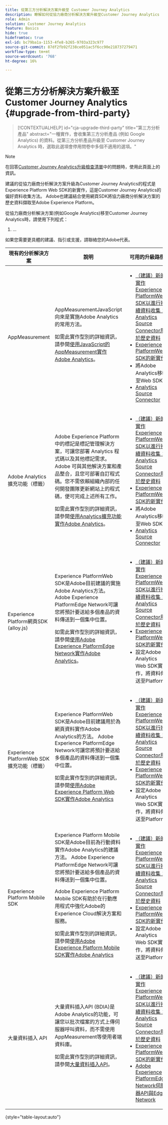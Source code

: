 ```yaml
---
title: 從第三方分析解決方案升級至 Customer Journey Analytics
description: 瞭解如何從協力廠商分析解決方案升級至Customer Journey Analytics
role: Admin
solution: Customer Journey Analytics
feature: Basics
hide: true
hidefromtoc: true
exl-id: bc79ba1a-1153-4fe8-b265-9703a323c977
source-git-commit: 87df2fb92f238ce051ac5f6cc90e218737279471
workflow-type: tm+mt
source-wordcount: '768'
ht-degree: 16%

---
```


# 從第三方分析解決方案升級至 Customer Journey Analytics {#upgrade-from-third-party}

<!-- markdownlint-disable MD034 -->

>[!CONTEXTUALHELP]
>id="cja-upgrade-third-party"
>title="第三方分析產品"
>abstract="一種實作，會收集第三方分析產品 (例如 Google Analytics) 的資料。從第三方分析產品升級至 Customer Journey Analytics 時，選取此選項會停用問卷中多個不適用的選項。"

<!-- markdownlint-enable MD034 -->

>[!NOTE]
> 
>在回答[Customer Journey Analytics升級檢查清單](https://gigazelle.github.io/cja-ttv/)中的問題時，使用此頁面上的資訊。

建議的從協力廠商分析解決方案升級為Customer Journey Analytics的程式是Experience Platform Web SDK的新實作，這是Customer Journey Analytics的偏好資料收集方法。 Adobe也建議結合使用網頁SDK將協力廠商分析解決方案的歷史資料擷取至Adobe Experience Platform。

<!-- After you have enough historical data using the Experience Platform Web SDK and you have fully transitioned to Customer Journey Analytics, the Analytics source connector can be turned off and the Web SDK can be used exclusively. -->

從協力廠商分析解決方案(例如Google Analytics)移至Customer Journey Analytics時，請使用下列程式：

1. ...


如果您需要更具體的建議、指引或支援，請聯絡您的Adobe代表。

| 現有的分析解決方案 | 說明 | 可用的升級路徑 |
|---------|----------|----------|
| AppMeasurement | AppMeasurementJavaScript向來是實施Adobe Analytics的常用方法。<p>如需此實作型別的詳細資訊，請參閱[使用JavaScript的AppMeasurement實作Adobe Analytics](https://experienceleague.adobe.com/en/docs/analytics/implementation/js/overview)。</p> | <ul><li>[（建議）新的實作Experience PlatformWeb SDK以進行持續資料收集；Analytics Source Connector用於歷史資料](/help/getting-started/cja-upgrade/cja-upgrade-recommendations.md)</li><li>[Experience PlatformWeb SDK的新實作](/help/data-ingestion/aepwebsdk.md) </li><li>將Adobe Analytics移轉至Web SDK</li><li>[Analytics Source Connector](/help/getting-started/cja-upgrade/cja-upgrade-source-connector-exclusively.md)</li></ul> |
| Adobe Analytics擴充功能（標籤） | <p>Adobe Experience Platform 中的標記是標記管理解決方案，可讓您部署 Analytics 程式碼以及其他標記需求。 Adobe 可與其他解決方案和產品整合，且您可部署自訂程式碼。您不需依賴組織內部的任何開發團隊更新網站上的程式碼，便可完成上述所有工作。</p><p>如需此實作型別的詳細資訊，請參閱[使用Analytics擴充功能實作Adobe Analytics](https://experienceleague.adobe.com/en/docs/analytics/implementation/launch/overview)。</p> | <ul><li>[（建議）新的實作Experience PlatformWeb SDK以進行持續資料收集；Analytics Source Connector用於歷史資料](/help/getting-started/cja-upgrade/cja-upgrade-recommendations.md)</li><li>[Experience PlatformWeb SDK的新實作](/help/data-ingestion/aepwebsdk.md) </li><li>將Adobe Analytics移轉至Web SDK</li><li>[Analytics Source Connector](/help/getting-started/cja-upgrade/cja-upgrade-source-connector-exclusively.md)</li></ul> |
| Experience Platform網頁SDK (alloy.js) | Experience PlatformWeb SDK是Adobe目前建議的實施Adobe Analytics方法。 Adobe Experience PlatformEdge Network可讓您將預計要送給多個產品的資料傳送到一個集中位置。 <p>如需此實作型別的詳細資訊，請參閱[使用Adobe Experience PlatformEdge Network實作Adobe Analytics](https://experienceleague.adobe.com/en/docs/analytics/implementation/aep-edge/overview)。</p> | <ul><li>[（建議）新的實作Experience PlatformWeb SDK以進行持續資料收集；Analytics Source Connector用於歷史資料](/help/getting-started/cja-upgrade/cja-upgrade-recommendations.md)</li><li>[Experience PlatformWeb SDK的新實作](/help/data-ingestion/aepwebsdk.md) </li><li>設定Adobe Analytics Web SDK實作，將資料傳送至Platform</li></ul> |
| Experience PlatformWeb SDK擴充功能（標籤） | Experience PlatformWeb SDK是Adobe目前建議用於為網頁資料實作Adobe Analytics的方法。 Adobe Experience PlatformEdge Network可讓您將預計要送給多個產品的資料傳送到一個集中位置。 <p>如需此實作型別的詳細資訊，請參閱[使用Adobe Experience Platform Web SDK實作Adobe Analytics](https://experienceleague.adobe.com/en/docs/analytics/implementation/aep-edge/web-sdk/overview)</p> | <ul><li>[（建議）新的實作Experience PlatformWeb SDK以進行持續資料收集；Analytics Source Connector用於歷史資料](/help/getting-started/cja-upgrade/cja-upgrade-recommendations.md)</li><li>[Experience PlatformWeb SDK的新實作](/help/data-ingestion/aepwebsdk.md)</li><li>設定Adobe Analytics Web SDK實作，將資料傳送至Platform</li></ul> |
| Experience Platform Mobile SDK | Experience Platform Mobile SDK是Adobe目前為行動資料實作Adobe Analytics的建議方法。 Adobe Experience PlatformEdge Network可讓您將預計要送給多個產品的資料傳送到一個集中位置。<p>Adobe Experience Platform Mobile SDK有助於在行動應用程式中強化Adobe的Experience Cloud解決方案和服務。 </p><p>如需此實作型別的詳細資訊，請參閱[使用Adobe Experience Platform Mobile SDK實作Adobe Analytics](https://experienceleague.adobe.com/en/docs/analytics/implementation/aep-edge/mobile-sdk/overview)</p> | <ul><li>[（建議）新的實作Experience PlatformWeb SDK以進行持續資料收集；Analytics Source Connector用於歷史資料](/help/getting-started/cja-upgrade/cja-upgrade-recommendations.md)</li><li>[Experience PlatformWeb SDK的新實作](/help/data-ingestion/aepwebsdk.md) </li><li>設定Adobe Analytics Web SDK實作，將資料傳送至Platform</li></ul> |
| 大量資料插入 API | 大量資料插入API (BDIA)是Adobe Analytics的功能，可讓您以批次檔案的方式上傳伺服器呼叫資料，而不需使用AppMeasurement等使用者端資料庫。 </p><p>如需此實作型別的詳細資訊，請參閱[大量資料插入API](https://developer.adobe.com/analytics-apis/docs/2.0/guides/endpoints/bulk-data-insertion/)。</p> | <ul><li>[（建議）新的實作Experience PlatformWeb SDK以進行持續資料收集；Analytics Source Connector用於歷史資料](/help/getting-started/cja-upgrade/cja-upgrade-recommendations.md)</li><li>[Experience PlatformWeb SDK的新實作](/help/data-ingestion/aepwebsdk.md)</li><li>[Adobe Experience PlatformEdge Network伺服器API與Edge Network](/help/data-ingestion/serverapi.md)</li></ul> |

{style="table-layout:auto"}
